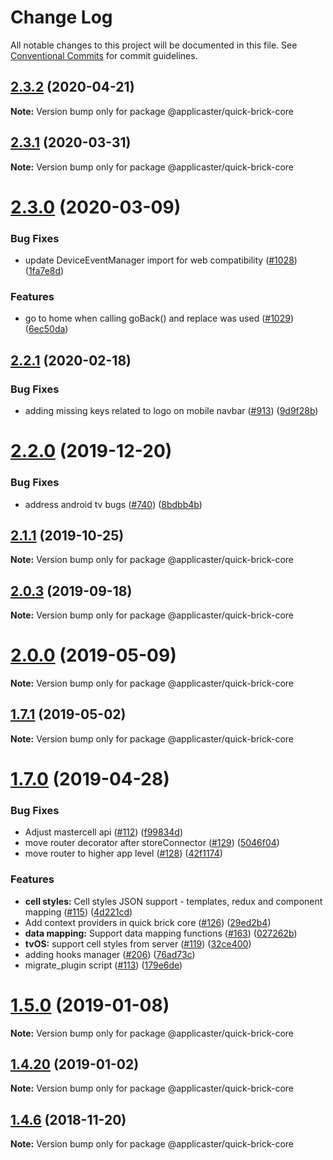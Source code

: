 # Change Log

All notable changes to this project will be documented in this file.
See [Conventional Commits](https://conventionalcommits.org) for commit guidelines.

<a name="2.3.2"></a>
## [2.3.2](https://github.com/applicaster/quickbrick/compare/v2.3.2-rc.11...v2.3.2) (2020-04-21)




**Note:** Version bump only for package @applicaster/quick-brick-core

<a name="2.3.1"></a>
## [2.3.1](https://github.com/applicaster/quickbrick/compare/v2.3.1-rc.11...v2.3.1) (2020-03-31)




**Note:** Version bump only for package @applicaster/quick-brick-core

<a name="2.3.0"></a>
# [2.3.0](https://github.com/applicaster/quickbrick/compare/v2.2.2-rc.14...v2.3.0) (2020-03-09)


### Bug Fixes

* update DeviceEventManager import for web compatibility ([#1028](https://github.com/applicaster/quickbrick/issues/1028)) ([1fa7e8d](https://github.com/applicaster/quickbrick/commit/1fa7e8d))


### Features

* go to home when calling goBack() and replace was used ([#1029](https://github.com/applicaster/quickbrick/issues/1029)) ([6ec50da](https://github.com/applicaster/quickbrick/commit/6ec50da))




<a name="2.2.1"></a>
## [2.2.1](https://github.com/applicaster/quickbrick/compare/v2.2.1-rc.25...v2.2.1) (2020-02-18)


### Bug Fixes

* adding missing keys related to logo on mobile navbar ([#913](https://github.com/applicaster/quickbrick/issues/913)) ([9d9f28b](https://github.com/applicaster/quickbrick/commit/9d9f28b))




<a name="2.2.0"></a>
# [2.2.0](https://github.com/applicaster/quickbrick/compare/v2.1.2-rc.7...v2.2.0) (2019-12-20)


### Bug Fixes

* address android tv bugs ([#740](https://github.com/applicaster/quickbrick/issues/740)) ([8bdbb4b](https://github.com/applicaster/quickbrick/commit/8bdbb4b))




<a name="2.1.1"></a>
## [2.1.1](https://github.com/applicaster/quickbrick/compare/v2.0.5-rc.2...v2.1.1) (2019-10-25)




**Note:** Version bump only for package @applicaster/quick-brick-core

<a name="2.0.3"></a>
## [2.0.3](https://github.com/applicaster/quickbrick/compare/v2.0.3-rc.74...v2.0.3) (2019-09-18)




**Note:** Version bump only for package @applicaster/quick-brick-core

<a name="2.0.0"></a>
# [2.0.0](https://github.com/applicaster/quickbrick/compare/v1.7.4...v2.0.0) (2019-05-09)




**Note:** Version bump only for package @applicaster/quick-brick-core

<a name="1.7.1"></a>

## [1.7.1](https://github.com/applicaster/quickbrick/compare/v1.7.0...v1.7.1) (2019-05-02)

**Note:** Version bump only for package @applicaster/quick-brick-core

<a name="1.7.0"></a>

# [1.7.0](https://github.com/applicaster/quickbrick/compare/v1.5.0...v1.7.0) (2019-04-28)

### Bug Fixes

- Adjust mastercell api ([#112](https://github.com/applicaster/quickbrick/issues/112)) ([f99834d](https://github.com/applicaster/quickbrick/commit/f99834d))
- move router decorator after storeConnector ([#129](https://github.com/applicaster/quickbrick/issues/129)) ([5046f04](https://github.com/applicaster/quickbrick/commit/5046f04))
- move router to higher app level ([#128](https://github.com/applicaster/quickbrick/issues/128)) ([42f1174](https://github.com/applicaster/quickbrick/commit/42f1174))

### Features

- **cell styles:** Cell styles JSON support - templates, redux and component mapping ([#115](https://github.com/applicaster/quickbrick/issues/115)) ([4d221cd](https://github.com/applicaster/quickbrick/commit/4d221cd))
- Add context providers in quick brick core ([#126](https://github.com/applicaster/quickbrick/issues/126)) ([29ed2b4](https://github.com/applicaster/quickbrick/commit/29ed2b4))
- **data mapping:** Support data mapping functions ([#163](https://github.com/applicaster/quickbrick/issues/163)) ([027262b](https://github.com/applicaster/quickbrick/commit/027262b))
- **tvOS:** support cell styles from server ([#119](https://github.com/applicaster/quickbrick/issues/119)) ([32ce400](https://github.com/applicaster/quickbrick/commit/32ce400))
- adding hooks manager ([#206](https://github.com/applicaster/quickbrick/issues/206)) ([76ad73c](https://github.com/applicaster/quickbrick/commit/76ad73c))
- migrate_plugin script ([#113](https://github.com/applicaster/quickbrick/issues/113)) ([179e6de](https://github.com/applicaster/quickbrick/commit/179e6de))

<a name="1.5.0"></a>

# [1.5.0](https://github.com/applicaster/quickbrick/compare/v1.4.20-rc.0...v1.5.0) (2019-01-08)

**Note:** Version bump only for package @applicaster/quick-brick-core

<a name="1.4.20"></a>

## [1.4.20](https://github.com/applicaster/quickbrick/compare/v1.4.20-rc.0...v1.4.20) (2019-01-02)

**Note:** Version bump only for package @applicaster/quick-brick-core

<a name="1.4.6"></a>

## [1.4.6](https://github.com/applicaster/quickbrick/compare/v1.4.6-rc.0...v1.4.6) (2018-11-20)

**Note:** Version bump only for package @applicaster/quick-brick-core
